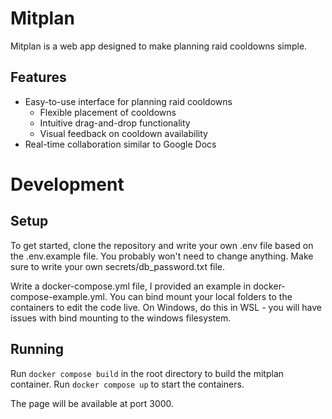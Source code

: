 # Mitplan

Mitplan is a web app designed to make planning raid cooldowns simple.


## Features
- Easy-to-use interface for planning raid cooldowns
  - Flexible placement of cooldowns
  - Intuitive drag-and-drop functionality
  - Visual feedback on cooldown availability
- Real-time collaboration similar to Google Docs


# Development

## Setup

To get started, clone the repository and write your own .env file based on the .env.example file. You probably won't need to change anything.
Make sure to write your own secrets/db_password.txt file.

Write a docker-compose.yml file, I provided an example in docker-compose-example.yml.
You can bind mount your local folders to the containers to edit the code live. 
On Windows, do this in WSL - you will have issues with bind mounting to the windows filesystem.


## Running

Run `docker compose build` in the root directory to build the mitplan container.
Run `docker compose up` to start the containers. 

The page will be available at port 3000.









